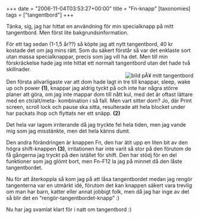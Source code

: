 +++
date = "2006-11-04T03:53:27+00:00"
title = "Fn-knapp"
[taxonomies]
tags = ["tangentbord"]
+++

Tänka, sig, jag har hittat en användning för min specialknapp på mitt tangentbord. Men först lite bakgrundsinformation.

För ett tag sedan (1-1,5 år??) så köpte jag att nytt tangentbord, 40 kr kostade det om jag mins rätt. Som du säkert förstår så var det enklaste sort utan massa specialknappar, precis som jag vill ha det. Men till min förskräckelse hade jag inte hittat ett normalt tangentbord utan det hade två skillnader.  
<img id="image130" src="/images/2006/11/tbord-150x150.gif" alt="bild pÃ¥ mitt tangentbord" align="right" />  
Den första allvarligaste var att dom hade lagt in tre till knappar, sleep, wake up och power **(1)**, knappar jag aldrig tyckt på och inte har några större planer att göra, om jag inte mappar dom till nått kul, med det är oftast lättare med en ctr/alt/meta-<bokstav> kombination i så fall. Men vart sitter dom? Jo, där Print screen, scroll lock och pause ska sitta, resulterade att hela blocket under har packats ihop och flyttats ner ett snäpp. **(2)**

Det hela var lagom irriterande då jag tryckte fel hela tiden, men jag vande mig som jag misstänkte, men det hela känns dumt.

Den andra förändringen är knappen Fn, den har ätit upp en liten bit av den högra shift-knappen **(3)**, irritationen har inte varit så stor på den förutom de få gångerna jag tryckt på den istället för shift. Den har stödj för en del funktioner som jag glömt bort, men Fn-F12 la jag på minnet då den låste tangentbordet.

Nu för att återkoppla så kom jag på att låsa tangentbordet medan jag rengör tangenterna var en utmärkt idé, förutom det kan knappen säkert vara trevlig om man har barn, katter eller annat jobbigt folk, men då jag har inge av det så blir det en &#8220;rengör-tangentbordet-knapp&#8221; :) 

Nu har jag svamlat klart för i natt om tangentbord :) 



<small></small>
